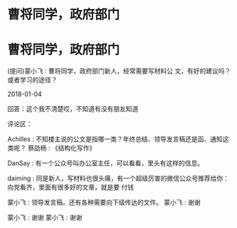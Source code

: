 # 曹将同学，政府部门

# 曹将同学，政府部门

(提问)蒙小飞 : 曹将同学，政府部门新人，经常需要写材料公 文，有好的建议吗？或者学习的途径？

2018-01-04

回答：这个我不清楚哎，不知道有没有朋友知道

评论区：

Achilles : 不知楼主说的公文是指哪一类？年终总结、领导发言稿还是函、通知这类呢？ 蔡劭杨 : 《结构化写作》

DanSay : 有一个公众号叫办公室主任，可以看看，里头有这样的信息。

daiming : 同是新人，写材料也很头痛，有一个超级厉害的微信公众号推荐给你：向党看齐，里面有很多好的文章，就是要 付钱

蒙小飞 : 领导发言稿。还有各种需要向下级传达的文件。 蒙小飞 : 谢谢

蒙小飞 : 谢谢 蒙小飞 : 谢谢